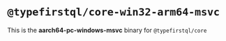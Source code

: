 # `@typefirstql/core-win32-arm64-msvc`

This is the **aarch64-pc-windows-msvc** binary for `@typefirstql/core`
